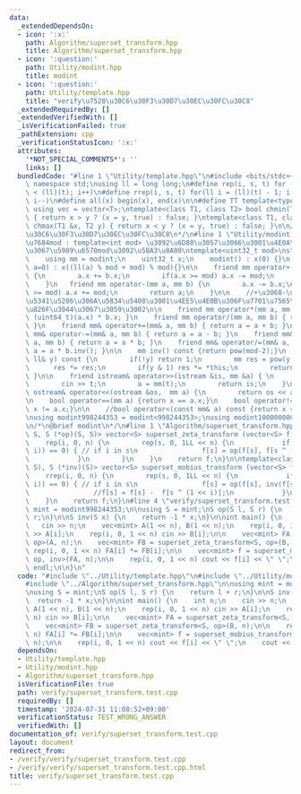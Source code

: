 ```yaml
---
data:
  _extendedDependsOn:
  - icon: ':x:'
    path: Algorithm/superset_transform.hpp
    title: Algorithm/superset_transform.hpp
  - icon: ':question:'
    path: Utility/modint.hpp
    title: modint
  - icon: ':question:'
    path: Utility/template.hpp
    title: "verify\u7528\u30C6\u30F3\u30D7\u30EC\u30FC\u30C8"
  _extendedRequiredBy: []
  _extendedVerifiedWith: []
  _isVerificationFailed: true
  _pathExtension: cpp
  _verificationStatusIcon: ':x:'
  attributes:
    '*NOT_SPECIAL_COMMENTS*': ''
    links: []
  bundledCode: "#line 1 \"Utility/template.hpp\"\n#include <bits/stdc++.h>\nusing\
    \ namespace std;\nusing ll = long long;\n#define rep(i, s, t) for (ll i = s; i\
    \ < (ll)(t); i++)\n#define rrep(i, s, t) for(ll i = (ll)(t) - 1; i >= (ll)(s);\
    \ i--)\n#define all(x) begin(x), end(x)\n\n#define TT template<typename T>\nTT\
    \ using vec = vector<T>;\ntemplate<class T1, class T2> bool chmin(T1 &x, T2 y)\
    \ { return x > y ? (x = y, true) : false; }\ntemplate<class T1, class T2> bool\
    \ chmax(T1 &x, T2 y) { return x < y ? (x = y, true) : false; }\n\n/*\n@brief verify\u7528\
    \u30C6\u30F3\u30D7\u30EC\u30FC\u30C8\n*/\n#line 1 \"Utility/modint.hpp\"\n\n//\u52D5\
    \u7684mod : template<int mod> \u3092\u6D88\u3057\u3066\u3001\u4E0A\u306E\u65B9\
    \u3067\u5909\u6570mod\u3092\u5BA3\u8A00\ntemplate<uint32_t mod>\nstruct modint{\n\
    \    using mm = modint;\n    uint32_t x;\n    modint() : x(0) {}\n    TT modint(T\
    \ a=0) : x((ll(a) % mod + mod) % mod){}\n\n    friend mm operator+(mm a, mm b)\
    \ {\n        a.x += b.x;\n        if(a.x >= mod) a.x -= mod;\n        return a;\n\
    \    }\n   friend mm operator-(mm a, mm b) {\n        a.x -= b.x;\n        if(a.x\
    \ >= mod) a.x += mod;\n        return a;\n    }\n\n    //+\u3068-\u3060\u3051\u3067\
    \u5341\u5206\u306A\u5834\u5408\u3001\u4EE5\u4E0B\u306F\u7701\u7565\u3057\u3066\
    \u826F\u3044\u3067\u3059\u3002\n\n    friend mm operator*(mm a, mm b) { return\
    \ (uint64_t)(a.x) * b.x; }\n    friend mm operator/(mm a, mm b) { return a * b.inv();\
    \ }\n    friend mm& operator+=(mm& a, mm b) { return a = a + b; }\n    friend\
    \ mm& operator-=(mm& a, mm b) { return a = a - b; }\n    friend mm& operator*=(mm&\
    \ a, mm b) { return a = a * b; }\n    friend mm& operator/=(mm& a, mm b) { return\
    \ a = a * b.inv(); }\n\n    mm inv() const {return pow(mod-2);}\n    mm pow(const\
    \ ll& y) const {\n        if(!y) return 1;\n        mm res = pow(y >> 1);\n  \
    \      res *= res;\n        if(y & 1) res *= *this;\n        return res;\n   \
    \ }\n\n    friend istream& operator>>(istream &is, mm &a) { \n        ll t;\n\
    \        cin >> t;\n        a = mm(t);\n        return is;\n    }\n\n    friend\
    \ ostream& operator<<(ostream &os,  mm a) {\n        return os << a.x;\n    }\n\
    \n    bool operator==(mm a) {return x == a.x;}\n    bool operator!=(mm a) {return\
    \ x != a.x;}\n\n    //bool operator<(const mm& a) const {return x < a.x;}\n};\n\
    \nusing modint998244353 = modint<998244353>;\nusing modint1000000007 = modint<1'000'000'007>;\n\
    \n/*\n@brief modint\n*/\n#line 1 \"Algorithm/superset_transform.hpp\"\ntemplate<class\
    \ S, S (*op)(S, S)> vector<S> superset_zeta_transform (vector<S> f, int n) {\n\
    \    rep(i, 0, n) {\n        rep(s, 0, 1LL << n) {\n            if((s & (1 <<\
    \ i)) == 0) { // if i in s\n                f[s] = op(f[s], f[s ^ (1 << i)]);\n\
    \            }\n        }\n    }\n    return f;\n}\n\ntemplate<class S, S (*op)(S,\
    \ S), S (*inv)(S)> vector<S> superset_mobius_transform (vector<S> f, int n) {\n\
    \    rrep(i, 0, n) {\n        rep(s, 0, 1LL << n) {\n            if((s & (1 <<\
    \ i)) == 0) { // if i in s\n                f[s] = op(f[s], inv(f[s ^ (1 << i)]));\n\
    \                //f[s] = f[s] -  f[s ^ (1 << i)];\n            }\n        }\n\
    \    }\n    return f;\n}\n#line 4 \"verify/superset_transform.test.cpp\"\n\nusing\
    \ mint = modint998244353;\n\nusing S = mint;\nS op(S l, S r) {\n    return l +\
    \ r;\n}\n\nS inv(S x) {\n    return -1 * x;\n}\n\nint main() {\n    int n;\n \
    \   cin >> n;\n    vec<mint> A(1 << n), B(1 << n);\n    rep(i, 0, 1 << n) cin\
    \ >> A[i];\n    rep(i, 0, 1 << n) cin >> B[i];\n\n    vec<mint> FA = superset_zeta_transform<S,\
    \ op>(A, n);\n    vec<mint> FB = superset_zeta_transform<S, op>(B, n);\n\n   \
    \ rep(i, 0, 1 << n) FA[i] *= FB[i];\n\n    vec<mint> f = superset_mobius_transform<S,\
    \ op, inv>(FA, n);\n\n    rep(i, 0, 1 << n) cout << f[i] << \" \";\n    cout <<\
    \ endl;\n\n}\n"
  code: "#include \"../Utility/template.hpp\"\n#include \"../Utility/modint.hpp\"\n\
    #include \"../Algorithm/superset_transform.hpp\"\n\nusing mint = modint998244353;\n\
    \nusing S = mint;\nS op(S l, S r) {\n    return l + r;\n}\n\nS inv(S x) {\n  \
    \  return -1 * x;\n}\n\nint main() {\n    int n;\n    cin >> n;\n    vec<mint>\
    \ A(1 << n), B(1 << n);\n    rep(i, 0, 1 << n) cin >> A[i];\n    rep(i, 0, 1 <<\
    \ n) cin >> B[i];\n\n    vec<mint> FA = superset_zeta_transform<S, op>(A, n);\n\
    \    vec<mint> FB = superset_zeta_transform<S, op>(B, n);\n\n    rep(i, 0, 1 <<\
    \ n) FA[i] *= FB[i];\n\n    vec<mint> f = superset_mobius_transform<S, op, inv>(FA,\
    \ n);\n\n    rep(i, 0, 1 << n) cout << f[i] << \" \";\n    cout << endl;\n\n}"
  dependsOn:
  - Utility/template.hpp
  - Utility/modint.hpp
  - Algorithm/superset_transform.hpp
  isVerificationFile: true
  path: verify/superset_transform.test.cpp
  requiredBy: []
  timestamp: '2024-07-31 11:08:52+09:00'
  verificationStatus: TEST_WRONG_ANSWER
  verifiedWith: []
documentation_of: verify/superset_transform.test.cpp
layout: document
redirect_from:
- /verify/verify/superset_transform.test.cpp
- /verify/verify/superset_transform.test.cpp.html
title: verify/superset_transform.test.cpp
---
```

